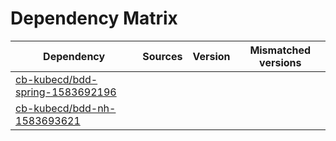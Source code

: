 # Dependency Matrix

Dependency | Sources | Version | Mismatched versions
---------- | ------- | ------- | -------------------
[cb-kubecd/bdd-spring-1583692196](https://github.com/cb-kubecd/bdd-spring-1583692196.git) |  | []() | 
[cb-kubecd/bdd-nh-1583693621](https://github.com/cb-kubecd/bdd-nh-1583693621.git) |  | []() | 
